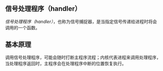 ## 信号处理程序（handler）

_信号处理程序（handler）_，也称为信号捕捉器，是当指定信号传递给进程时将会调用的一个函数。

## 基本原理

调用信号处理程序，可能会随时打断主程序流程；内核代表进程来调用处理程序，当处理程序返回时，主程序会在处理程序中断的位置恢复执行。